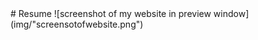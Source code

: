 <title> My Resume </title>
# Resume
![screenshot of my website in preview window] (img/"screensotofwebsite.png")

